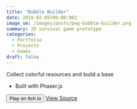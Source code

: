 ```yaml
---
title: "Bubble Builder"
date: 2018-02-05T00:00:00Z
image_sm: /images/posts/pwg-bubble-builder.png
summary: 2D survival game prototype
categories: 
  - Portfolio
  - Projects
  - Games
draft: false
---
```


Collect colorful resources and build a base

- Built with Phaser.js

<Button href="https://pilotwavegames.itch.io/bubble-builder">Play on Itch.io</Button>
[View Source](https://github.com/benjohns1/bubble-builder)
